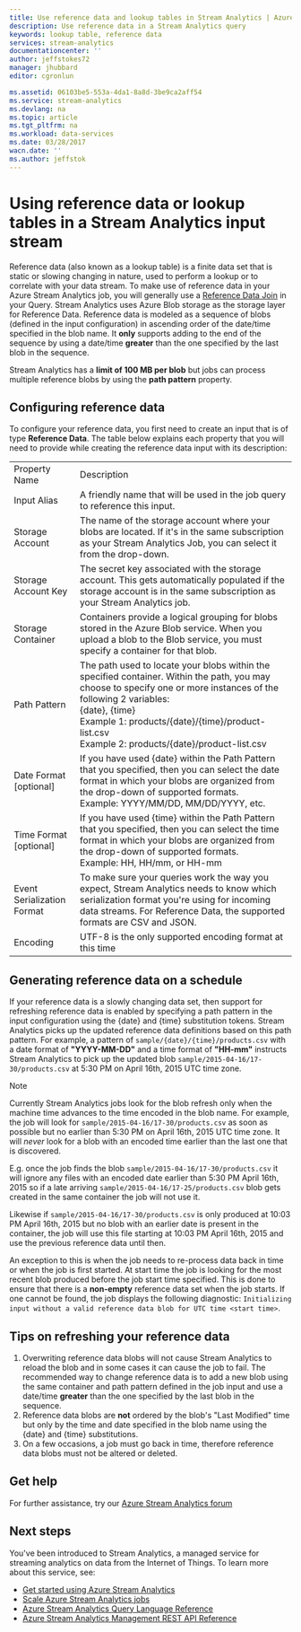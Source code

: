 ```yaml
---
title: Use reference data and lookup tables in Stream Analytics | Azure
description: Use reference data in a Stream Analytics query
keywords: lookup table, reference data
services: stream-analytics
documentationcenter: ''
author: jeffstokes72
manager: jhubbard
editor: cgronlun

ms.assetid: 06103be5-553a-4da1-8a8d-3be9ca2aff54
ms.service: stream-analytics
ms.devlang: na
ms.topic: article
ms.tgt_pltfrm: na
ms.workload: data-services
ms.date: 03/28/2017
wacn.date: ''
ms.author: jeffstok
---
```


# Using reference data or lookup tables in a Stream Analytics input stream
<!-- Not Available (../data-factory/data-factory-data-movement-activities.md) -->
Reference data (also known as a lookup table) is a finite data set that is static or slowing changing in nature, used to perform a lookup or to correlate with your data stream. To make use of reference data in your Azure Stream Analytics job, you will generally use a [Reference Data Join](https://msdn.microsoft.com/library/azure/dn949258.aspx) in your Query. Stream Analytics uses Azure Blob storage as the storage layer for Reference Data. Reference data is modeled as a sequence of blobs (defined in the input configuration) in ascending order of the date/time specified in the blob name. It **only** supports adding to the end of the sequence by using a date/time **greater** than the one specified by the last blob in the sequence.

Stream Analytics has a **limit of 100 MB per blob** but jobs can process multiple reference blobs by using the **path pattern** property.

## Configuring reference data
To configure your reference data, you first need to create an input that is of type **Reference Data**. The table below explains each property that you will need to provide while creating the reference data input with its description:

<table>
<tbody>
<tr>
<td>Property Name</td>
<td>Description</td>
</tr>
<tr>
<td>Input Alias</td>
<td>A friendly name that will be used in the job query to reference this input.</td>
</tr>
<tr>
<td>Storage Account</td>
<td>The name of the storage account where your blobs are located. If it's in the same subscription as your Stream Analytics Job, you can select it from the drop-down.</td>
</tr>
<tr>
<td>Storage Account Key</td>
<td>The secret key associated with the storage account. This gets automatically populated if the storage account is in the same subscription as your Stream Analytics job.</td>
</tr>
<tr>
<td>Storage Container</td>
<td>Containers provide a logical grouping for blobs stored in the Azure Blob service. When you upload a blob to the Blob service, you must specify a container for that blob.</td>
</tr>
<tr>
<td>Path Pattern</td>
<td>The path used to locate your blobs within the specified container. Within the path, you may choose to specify one or more instances of the following 2 variables:<BR>{date}, {time}<BR>Example 1: products/{date}/{time}/product-list.csv<BR>Example 2: products/{date}/product-list.csv
</tr>
<tr>
<td>Date Format [optional]</td>
<td>If you have used {date} within the Path Pattern that you specified, then you can select the date format in which your blobs are organized from the drop-down of supported formats.<BR>Example: YYYY/MM/DD, MM/DD/YYYY, etc.</td>
</tr>
<tr>
<td>Time Format [optional]</td>
<td>If you have used {time} within the Path Pattern that you specified, then you can select the time format in which your blobs are organized from the drop-down of supported formats.<BR>Example: HH, HH/mm, or HH-mm</td>
</tr>
<tr>
<td>Event Serialization Format</td>
<td>To make sure your queries work the way you expect, Stream Analytics needs to know which serialization format you're using for incoming data streams. For Reference Data, the supported formats are CSV and JSON.</td>
</tr>
<tr>
<td>Encoding</td>
<td>UTF-8 is the only supported encoding format at this time</td>
</tr>
</tbody>
</table>

## Generating reference data on a schedule

If your reference data is a slowly changing data set, then support for refreshing reference data is enabled by specifying a path pattern in the input configuration using the {date} and {time} substitution tokens. Stream Analytics picks up the updated reference data definitions based on this path pattern. For example, a pattern of `sample/{date}/{time}/products.csv` with a date format of **"YYYY-MM-DD"** and a time format of **"HH-mm"** instructs Stream Analytics to pick up the updated blob `sample/2015-04-16/17-30/products.csv` at 5:30 PM on April 16th, 2015 UTC time zone.

> [!NOTE]
> Currently Stream Analytics jobs look for the blob refresh only when the machine time advances to the time encoded in the blob name. For example, the job will look for `sample/2015-04-16/17-30/products.csv` as soon as possible but no earlier than 5:30 PM on April 16th, 2015 UTC time zone. It will *never* look for a blob with an encoded time earlier than the last one that is discovered.
> 
> E.g. once the job finds the blob `sample/2015-04-16/17-30/products.csv` it will ignore any files with an encoded date earlier than 5:30 PM April 16th, 2015 so if a late arriving `sample/2015-04-16/17-25/products.csv` blob gets created in the same container the job will not use it.
> 
> Likewise if `sample/2015-04-16/17-30/products.csv` is only produced at 10:03 PM April 16th, 2015 but no blob with an earlier date is present in the container, the job will use this file starting at 10:03 PM April 16th, 2015 and use the previous reference data until then.
> 
> An exception to this is when the job needs to re-process data back in time or when the job is first started. At start time the job is looking for the most recent blob produced before the job start time specified. This is done to ensure that there is a **non-empty** reference data set when the job starts. If one cannot be found, the job displays the following diagnostic: `Initializing input without a valid reference data blob for UTC time <start time>`.
> 
> 

<!-- Not Available [Azure Data Factory](/data-factory/) -->

## Tips on refreshing your reference data
1. Overwriting reference data blobs will not cause Stream Analytics to reload the blob and in some cases it can cause the job to fail. The recommended way to change reference data is to add a new blob using the same container and path pattern defined in the job input and use a date/time **greater** than the one specified by the last blob in the sequence.
2. Reference data blobs are **not** ordered by the blob's "Last Modified" time but only by the time and date specified in the blob name using the {date} and {time} substitutions.
3. On a few occasions, a job must go back in time, therefore reference data blobs must not be altered or deleted.

## Get help
For further assistance, try our [Azure Stream Analytics forum](https://social.msdn.microsoft.com/Forums/home?forum=AzureStreamAnalytics)

## Next steps
You've been introduced to Stream Analytics, a managed service for streaming analytics on data from the Internet of Things. To learn more about this service, see:

* [Get started using Azure Stream Analytics](stream-analytics-get-started.md)
* [Scale Azure Stream Analytics jobs](stream-analytics-scale-jobs.md)
* [Azure Stream Analytics Query Language Reference](https://msdn.microsoft.com/library/azure/dn834998.aspx)
* [Azure Stream Analytics Management REST API Reference](https://msdn.microsoft.com/library/azure/dn835031.aspx)

<!--Link references-->
[stream.analytics.developer.guide]: ../stream-analytics-developer-guide.md
[stream.analytics.scale.jobs]: stream-analytics-scale-jobs.md
[stream.analytics.introduction]: stream-analytics-introduction.md
[stream.analytics.get.started]: stream-analytics-get-started.md
[stream.analytics.query.language.reference]: http://go.microsoft.com/fwlink/?LinkID=513299
[stream.analytics.rest.api.reference]: http://go.microsoft.com/fwlink/?LinkId=517301